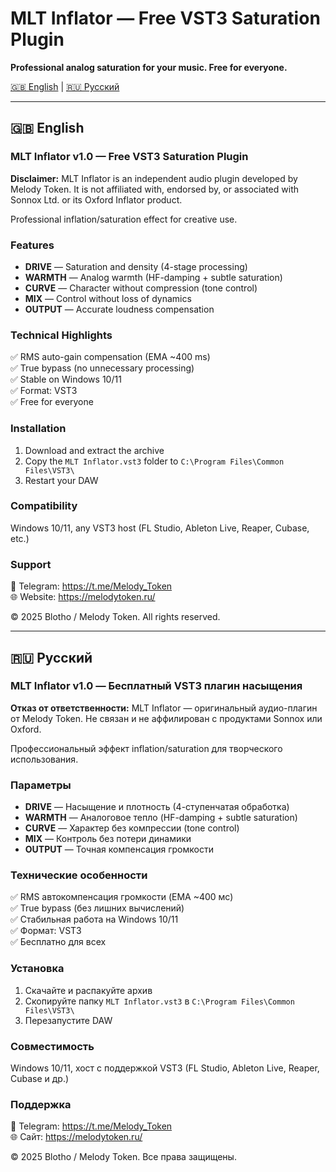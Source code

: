 # MLT Inflator — Free VST3 Saturation Plugin

**Professional analog saturation for your music. Free for everyone.**

[🇬🇧 English](#english) | [🇷🇺 Русский](#russian)

---

## <a name="english"></a>🇬🇧 English

### MLT Inflator v1.0 — Free VST3 Saturation Plugin

**Disclaimer:** MLT Inflator is an independent audio plugin developed by Melody Token. It is not affiliated with, endorsed by, or associated with Sonnox Ltd. or its Oxford Inflator product.

Professional inflation/saturation effect for creative use.

### Features

- **DRIVE** — Saturation and density (4-stage processing)
- **WARMTH** — Analog warmth (HF-damping + subtle saturation)
- **CURVE** — Character without compression (tone control)
- **MIX** — Control without loss of dynamics
- **OUTPUT** — Accurate loudness compensation

### Technical Highlights

✅ RMS auto-gain compensation (EMA ~400 ms)  
✅ True bypass (no unnecessary processing)  
✅ Stable on Windows 10/11  
✅ Format: VST3  
✅ Free for everyone

### Installation

1. Download and extract the archive
2. Copy the `MLT Inflator.vst3` folder to `C:\Program Files\Common Files\VST3\`
3. Restart your DAW

### Compatibility

Windows 10/11, any VST3 host (FL Studio, Ableton Live, Reaper, Cubase, etc.)

### Support

📱 Telegram: https://t.me/Melody_Token  
🌐 Website: https://melodytoken.ru/

© 2025 Blotho / Melody Token. All rights reserved.

---

## <a name="russian"></a>🇷🇺 Русский

### MLT Inflator v1.0 — Бесплатный VST3 плагин насыщения

**Отказ от ответственности:** MLT Inflator — оригинальный аудио-плагин от Melody Token. Не связан и не аффилирован с продуктами Sonnox или Oxford.

Профессиональный эффект inflation/saturation для творческого использования.

### Параметры

- **DRIVE** — Насыщение и плотность (4-ступенчатая обработка)
- **WARMTH** — Аналоговое тепло (HF-damping + subtle saturation)
- **CURVE** — Характер без компрессии (tone control)
- **MIX** — Контроль без потери динамики
- **OUTPUT** — Точная компенсация громкости

### Технические особенности

✅ RMS автокомпенсация громкости (EMA ~400 мс)  
✅ True bypass (без лишних вычислений)  
✅ Стабильная работа на Windows 10/11  
✅ Формат: VST3  
✅ Бесплатно для всех

### Установка

1. Скачайте и распакуйте архив
2. Скопируйте папку `MLT Inflator.vst3` в `C:\Program Files\Common Files\VST3\`
3. Перезапустите DAW

### Совместимость

Windows 10/11, хост с поддержкой VST3 (FL Studio, Ableton Live, Reaper, Cubase и др.)

### Поддержка

📱 Telegram: https://t.me/Melody_Token  
🌐 Сайт: https://melodytoken.ru/

© 2025 Blotho / Melody Token. Все права защищены.

